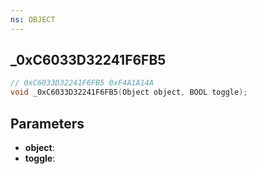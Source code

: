 ```yaml
---
ns: OBJECT
---
```

## _0xC6033D32241F6FB5

```c
// 0xC6033D32241F6FB5 0xF4A1A14A
void _0xC6033D32241F6FB5(Object object, BOOL toggle);
```


## Parameters
* **object**: 
* **toggle**: 

